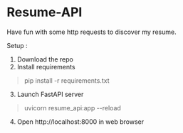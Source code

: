 # Resume-API
Have fun with some http requests to discover my resume.

Setup : 
1. Download the repo
2. Install requirements
> pip install -r requirements.txt
3. Launch FastAPI server
> uvicorn resume_api:app --reload
4. Open http://localhost:8000 in web browser

